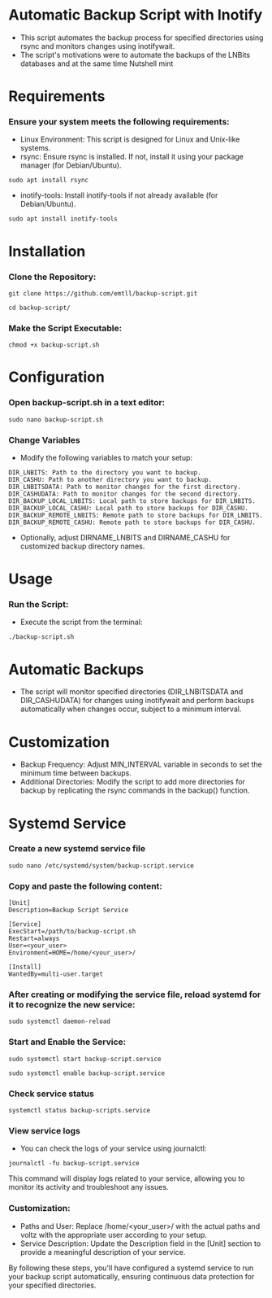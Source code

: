 # Automatic Backup Script with Inotify
* This script automates the backup process for specified directories using rsync and monitors changes using inotifywait.
* The script's motivations were to automate the backups of the LNBits databases and at the same time Nutshell mint

# Requirements

### Ensure your system meets the following requirements:

* Linux Environment: This script is designed for Linux and Unix-like systems.
* rsync: Ensure rsync is installed. If not, install it using your package manager (for Debian/Ubuntu).
```
sudo apt install rsync
```
* inotify-tools: Install inotify-tools if not already available (for Debian/Ubuntu).
```
sudo apt install inotify-tools
```

# Installation

### Clone the Repository:

```
git clone https://github.com/emtll/backup-script.git
```

```
cd backup-script/
```

### Make the Script Executable:

```
chmod +x backup-script.sh
```

# Configuration

### Open backup-script.sh in a text editor:

```
sudo nano backup-script.sh
```

### Change Variables

* Modify the following variables to match your setup:

```
DIR_LNBITS: Path to the directory you want to backup.
DIR_CASHU: Path to another directory you want to backup.
DIR_LNBITSDATA: Path to monitor changes for the first directory.
DIR_CASHUDATA: Path to monitor changes for the second directory.
DIR_BACKUP_LOCAL_LNBITS: Local path to store backups for DIR_LNBITS.
DIR_BACKUP_LOCAL_CASHU: Local path to store backups for DIR_CASHU.
DIR_BACKUP_REMOTE_LNBITS: Remote path to store backups for DIR_LNBITS.
DIR_BACKUP_REMOTE_CASHU: Remote path to store backups for DIR_CASHU.
```

* Optionally, adjust DIRNAME_LNBITS and DIRNAME_CASHU for customized backup directory names.

# Usage

### Run the Script:

* Execute the script from the terminal:

```
./backup-script.sh
```

# Automatic Backups

* The script will monitor specified directories (DIR_LNBITSDATA and DIR_CASHUDATA) for changes using inotifywait and perform backups automatically when changes occur, subject to a minimum interval.

# Customization

* Backup Frequency: Adjust MIN_INTERVAL variable in seconds to set the minimum time between backups.
* Additional Directories: Modify the script to add more directories for backup by replicating the rsync commands in the backup() function.

# Systemd Service 

### Create a new systemd service file

```
sudo nano /etc/systemd/system/backup-script.service
```

### Copy and paste the following content:

```
[Unit]
Description=Backup Script Service

[Service]
ExecStart=/path/to/backup-script.sh
Restart=always
User=<your_user>
Environment=HOME=/home/<your_user>/

[Install]
WantedBy=multi-user.target
```

### After creating or modifying the service file, reload systemd for it to recognize the new service:

```
sudo systemctl daemon-reload
```

### Start and Enable the Service:

```
sudo systemctl start backup-script.service
```

```
sudo systemctl enable backup-script.service
```

### Check service status

```
systemctl status backup-scripts.service
```

### View service logs

* You can check the logs of your service using journalctl:

```
journalctl -fu backup-script.service
```

This command will display logs related to your service, allowing you to monitor its activity and troubleshoot any issues.

### Customization:

* Paths and User: Replace /home/<your_user>/ with the actual paths and voltz with the appropriate user according to your setup.
* Service Description: Update the Description field in the [Unit] section to provide a meaningful description of your service.

By following these steps, you'll have configured a systemd service to run your backup script automatically, ensuring continuous data protection for your specified directories.
